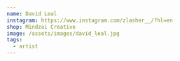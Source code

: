 ```yaml
---
name: David Leal
instagram: https://www.instagram.com/zlasher__/?hl=en
shop: Mindzai Creative
image: /assets/images/david_leal.jpg
tags:
  - artist
---
```

